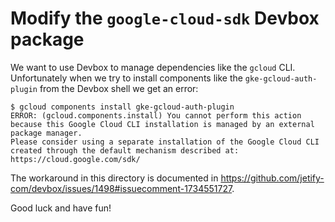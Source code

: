 # Modify the `google-cloud-sdk` Devbox package

We want to use Devbox to manage dependencies like the `gcloud` CLI. Unfortunately when we try to install components like the `gke-gcloud-auth-plugin` from the Devbox shell we get an error:

```
$ gcloud components install gke-gcloud-auth-plugin
ERROR: (gcloud.components.install) You cannot perform this action because this Google Cloud CLI installation is managed by an external package manager.
Please consider using a separate installation of the Google Cloud CLI created through the default mechanism described at: https://cloud.google.com/sdk/
```

The workaround in this directory is documented in https://github.com/jetify-com/devbox/issues/1498#issuecomment-1734551727.

Good luck and have fun!

